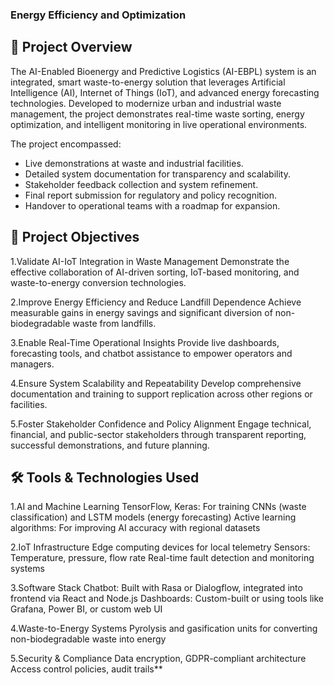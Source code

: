 ### Energy Efficiency and Optimization
## 📘 Project Overview
The AI-Enabled Bioenergy and Predictive Logistics (AI-EBPL) system is an integrated, smart waste-to-energy solution that leverages Artificial Intelligence (AI), Internet of Things (IoT), and advanced energy forecasting technologies. Developed to modernize urban and industrial waste management, the project demonstrates real-time waste sorting, energy optimization, and intelligent monitoring in live operational environments.

The project encompassed:

- Live demonstrations at waste and industrial facilities.
- Detailed system documentation for transparency and scalability.
- Stakeholder feedback collection and system refinement.
- Final report submission for regulatory and policy recognition.
- Handover to operational teams with a roadmap for expansion.
## 🎯 Project Objectives
1.Validate AI-IoT Integration in Waste Management Demonstrate the effective collaboration of AI-driven sorting, IoT-based monitoring, and waste-to-energy conversion technologies.

2.Improve Energy Efficiency and Reduce Landfill Dependence Achieve measurable gains in energy savings and significant diversion of non-biodegradable waste from landfills.

3.Enable Real-Time Operational Insights Provide live dashboards, forecasting tools, and chatbot assistance to empower operators and managers.

4.Ensure System Scalability and Repeatability Develop comprehensive documentation and training to support replication across other regions or facilities.

5.Foster Stakeholder Confidence and Policy Alignment Engage technical, financial, and public-sector stakeholders through transparent reporting, successful demonstrations, and future planning.

## 🛠️ Tools & Technologies Used
1.AI and Machine Learning TensorFlow, Keras: For training CNNs (waste classification) and LSTM models (energy forecasting) Active learning algorithms: For improving AI accuracy with regional datasets

2.IoT Infrastructure Edge computing devices for local telemetry Sensors: Temperature, pressure, flow rate Real-time fault detection and monitoring systems

3.Software Stack Chatbot: Built with Rasa or Dialogflow, integrated into frontend via React and Node.js Dashboards: Custom-built or using tools like Grafana, Power BI, or custom web UI

4.Waste-to-Energy Systems Pyrolysis and gasification units for converting non-biodegradable waste into energy

5.Security & Compliance Data encryption, GDPR-compliant architecture Access control policies, audit trails**
